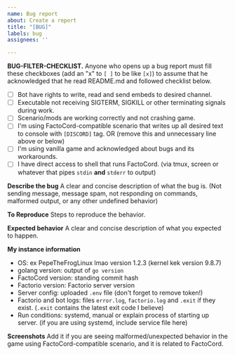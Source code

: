 ```yaml
---
name: Bug report
about: Create a report
title: "[BUG]"
labels: bug
assignees: ''

---
```


**BUG-FILTER-CHECKLIST.** Anyone who opens up a bug report must fill these checkboxes (add an "x" to `[ ]` to be like `[x]`) to assume that he acknowledged that he read README.md and followed checklist below.
- [ ] Bot have rights to write, read and send embeds to desired channel.
- [ ] Executable not receiving SIGTERM, SIGKILL or other terminating signals during work.
- [ ] Scenario/mods are working correctly and not crashing game.
- [ ] I'm using FactoCord-compatible scenario that writes up all desired text to console with `[DISCORD]` tag.
OR (remove this and unnecessary line above or below)
- [ ] I'm using vanilla game and acknowledged about bugs and its workarounds.
- [ ] I have direct access to shell that runs FactoCord. (via tmux, screen or whatever that pipes `stdin` **and** `stderr` to output)

**Describe the bug**
A clear and concise description of what the bug is. (Not sending message, message spam, not responding on commands, malformed output, or any other undefined behavior)

**To Reproduce**
Steps to reproduce the behavior.

**Expected behavior**
A clear and concise description of what you expected to happen.

**My instance information**
- OS: ex PepeTheFrogLinux lmao version 1.2.3 (kernel kek version 9.8.7)
- golang version: output of `go version`
- FactoCord version: standing commit hash
- Factorio version: Factorio server version
- Server config: uploaded `.env` file (don't forget to remove token!)
- Factorio and bot logs: files `error.log`, `factorio.log` and `.exit` if they exist. (`.exit` contains the latest exit code I believe)
- Run conditions: systemd, manual or explain process of starting up server. (if you are using systemd, include service file here)

**Screenshots**
Add it if you are seeing malformed/unexpected behavior in the game using FactoCord-compatible scenario, and it is related to FactoCord.
